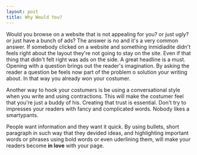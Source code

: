 ```yaml
---
layout: post
title: Why Would You?
---
```


Would you browse on a website that is not appealing for you? or just ugly? or just have a bunch of ads? The answer is no and it's a very common answer. 
If somebody clicked on a website and something inmidiadite didn't feels right about the layout they're not going to stay on the site.
Even if that thing that didn't felt right was ads on the side. A great headline is a must. Opening with a question brings out the reader's imagination. 
By asking the reader a question be feels now part of the problem o solution your writing about. In that way you already won your costumer.

Another way to hook your costumers is be using a conversational style when you write and using contractions. 
This will make the costumer feel that you're just a buddy of his. Creating that trust is essential. Don't try to impresses your readers with fancy and complicated words. 
Nobody likes a smartypants. 

People want information and they want it quick. By using bullets, short paragraph in such way that they devided ideas, and highlighting important words or phrases using bold words or even uderlining them, will make your readers become **in love** with your page. 
